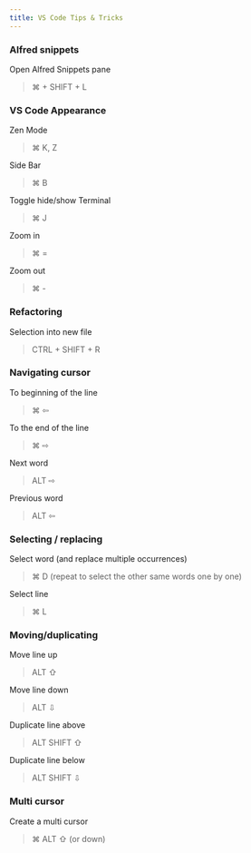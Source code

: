 ```yaml
---
title: VS Code Tips & Tricks
---
```


### Alfred snippets

Open Alfred Snippets pane

> ⌘ + SHIFT + L

### VS Code Appearance

Zen Mode

> ⌘ K, Z

Side Bar

> ⌘ B

Toggle hide/show Terminal

> ⌘ J

Zoom in

> ⌘ =

Zoom out

> ⌘ -

### Refactoring

Selection into new file

> CTRL + SHIFT + R

### Navigating cursor

To beginning of the line

> ⌘ ⇦

To the end of the line

> ⌘ ⇨

Next word

> ALT ⇨

Previous word

> ALT ⇦

### Selecting / replacing

Select word
(and replace multiple occurrences)

> ⌘ D
> (repeat to select the other same words one by one)

Select line

> ⌘ L

### Moving/duplicating

Move line up

> ALT ⇧

Move line down

> ALT ⇩

Duplicate line above

> ALT SHIFT ⇧

Duplicate line below

> ALT SHIFT ⇩

### Multi cursor

Create a multi cursor

> ⌘ ALT ⇧
> (or down)

